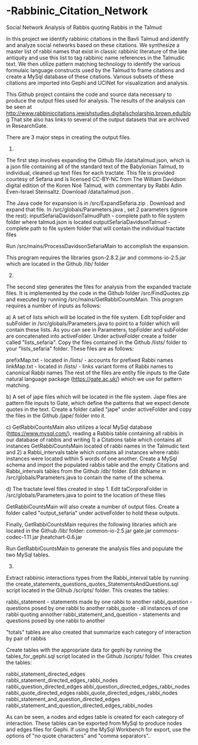 # -Rabbinic_Citation_Network
Social Network Analysis of Rabbis quoting Rabbis in the Talmud

In this project we identify rabbinic citations in the Bavli Talmud and identify and analyze social networks based on these citations.  We synthesize a master list of rabbi names that exist in classic rabbinic literature of the late antiquity and use this list to tag rabbinic name references in the Talmudic text.  We then utilize  pattern matching technology to identify the various formulaic language constructs used by the Talmud to frame citations and create a MySql database of these citations.  Various subsets of these citations are imported into Gephi and UCINet for visualization and analysis.

This Github project contains the code and source data necessary to produce the output files used for analysis.  The results of the analysis can be seen at http://www.rabbiniccitations.jewishstudies.digitalscholarship.brown.edu/blog  That site also has links to several of the output datasets that are archived in ResearchGate.

There are 3 major steps in creating the output files.

1.

The first step involves expanding the Github file /data/talmud.json, which is a json file containing all of the standard text of the Babylonian Talmud, to individual, cleaned up text files for each tractate.  This file is provided courtesy of Sefaria and is licensed CC-BY-NC from The William Davidson digital edition of the Koren Noé Talmud, with commentary by Rabbi Adin Even-Israel Steinsaltz.  Download /data/talmud.json .

The Java code for expansion is in /src/ExpandSefaria.zip .  Download and expand that file.  In /src/globals/Parameters.java , set 2 parameters (ignore the rest):
inputSefariaDavidsonTalmudPath - complete path to file system folder where talmud.json is located
outputSefariaDavidsonTalmud - complete path to file system folder that will contain the individual tractate files

Run /src/mains/ProcessDavidsonSefariaMain to accomplish the expansion.

This program requires the libraries gson-2.8.2.jar and commons-io-2.5.jar which are located in the Github /lib/ folder

2.

The second step generates the files for analysis from the expanded tractate files.  It is implemented by the code in the Github folder /src/FindQuotes.zip and executed by running /src/mains/GetRabbiCountsMain. This program requires a number of inputs as follows:

a) A set of lists which will be located in the file system.  Edit topFolder and subFolder in /src/globals/Parameters.java to point to a folder which will contain these lists. As you can see in Parameters, topFolder and subFolder are concatenated into activeFolder.  Under activeFolder create a folder called "lists_sefaria". Copy the files contained in the Github /lists/ folder to your "lists_sefaria" folder.  These files are as follows:

prefixMap.txt - located in /lists/ - accounts for prefixed Rabbi names
linkMap.txt - located in /lists/ - links variant forms of Rabbi names to canonical Rabbi names
The rest of the files are entity file inputs to the Gate natural language package (https://gate.ac.uk/) which we use for pattern matching. 

b) A set of jape files which will be located in the file system. Jape files are pattern file inputs to Gate, which define the patterns that we expect denote quotes in the text.  Create a folder called "jape" under activeFolder and copy the files in the Github /jape/ folder into it.

c) GetRabbiCountsMain also utilizes a local MySql database (https://www.mysql.com/), reading a Rabbis table containing all rabbis in our database of rabbis and writing 1) a Citations table which contains all instances GetRabbiCountsMain located of rabbi names in the Talmudic text and 2) a Rabbi_intervals table which contains all instances where rabbi instances were located within 5 words of one another.  Create a MySql schema and import the populated rabbis table and the empty Citations and Rabbi_intervals tables from the Github /db/ folder.  Edit dbName in /src/globals/Parameters.java to contain the name of the schema.

d) The tractate level files created in step 1.  Edit taCorporaFolder in /src/globals/Parameters.java to point to the location of these files

GetRabbiCountsMain will also create a number of output files.  Create a folder called "output_sefaria" under activeFolder to hold these outputs. 

Finally, GetRabbiCountsMain requires the following libraries which are located in the Github /lib/ folder:
common-io-2.5.jar
gate.jar
commons-codec-1.11.jar
jheatchart-0.6.jar

Run GetRabbiCountsMain to generate the analysis files and populate the two MySql tables.

3.

Extract rabbinic interactions types from the Rabbi_interval table by running the create_statements_questions_quotes_StatementsAndQuestions.sql script located in the Github /scripts/ folder.  This creates the tables:

rabbi_statement - statements made by one rabbi to another
rabbi_question - questions posed by one rabbi to another
rabbi_quote - all instances of one rabbi quoting annother
rabbi_statement_and_question - statements and questions posed by one rabbi to another

"totals" tables are also created that summarize each category of interaction by pair of rabbis

Create tables with the appropriate data for gephi by running the tables_for_gephi.sql script located in the Github /scripts/ folder.  This creates the tables:

rabbi_statement_directed_edges
rabbi_statement_directed_edges_rabbi_nodes
rabbi_question_directed_edges
abbi_question_directed_edges_rabbi_nodes
rabbi_quote_directed_edges
rabbi_quote_directed_edges_rabbi_nodes
rabbi_statement_and_question_directed_edges
rabbi_statement_and_question_directed_edges_rabbi_nodes

As can be seen, a nodes and edges table is created for each category of interaction. These tables can be exported from MySql to produce nodes and edges files for Gephi.  If using the MySql Workbench for export, use the options of "no quote characters" and "comma separators".












